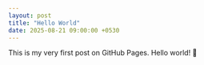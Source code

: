 ```yaml
---
layout: post
title: "Hello World"
date: 2025-08-21 09:00:00 +0530
---
```

This is my very first post on GitHub Pages. Hello world! 🎉
